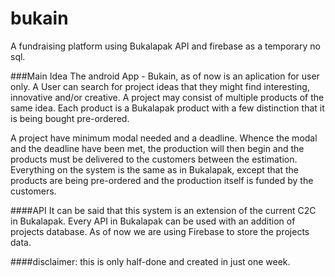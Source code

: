 # bukain

A fundraising platform using Bukalapak API and firebase as a temporary no sql.

###Main Idea
The android App - Bukain, as of now is an aplication for user only. 
A User can search for project ideas that they might find interesting, innovative and/or creative. 
A project may consist of multiple products of the same idea. 
Each product is a Bukalapak product with a few distinction that it is being bought pre-ordered.

A project have minimum modal needed and a deadline. 
Whence the modal and the deadline have been met, the production will then begin and the products must be delivered to the customers between the estimation.
Everything on the system is the same as in Bukalapak, except that the products are being pre-ordered and the production itself is funded by the customers.

####API
It can be said that this system is an extension of the current C2C in Bukalapak. 
Every API in Bukalapak can be used with an addition of projects database.
As of now we are using Firebase to store the projects data.

####disclaimer: 
this is only half-done and created in just one week.